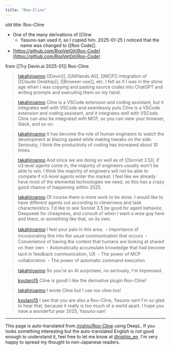 ```yaml
---
title: "Roo-Cline"
---
```


old title: Roo-Cline
- One of the many derivations of [Cline
    - Yasuno-san used it, so I copied him.
2025-01-25 I noticed that the name was changed to [[Roo Code]].
- [https://github.com/RooVetGit/Roo-Code](https://github.com/RooVetGit/Roo-Code)

from  [[Try Devin.ai 2025-01]]
Roo-Cline
> [takahiroanno](https://x.com/takahiroanno/status/1876295157026607439) [[Devin]], [[AllHands AI]], [[MCP]] integration of [[Claude Desktop]], [[Browser-use]], etc. I felt as if I was in the stone age when I was copying and pasting source codes into ChatGPT and writing prompts and executing them on my hand.

> [takahiroanno](https://x.com/takahiroanno/status/1876296301383766196) Cline is a VSCode extension and coding assistant, but it integrates well with VSCode and seamlessly puts Cline is a VSCode extension and coding assistant, and it integrates well with VSCode. Cline can also be integrated with MCP, so you can view your browser, Slack, and so on.

> [takahiroanno](https://x.com/takahiroanno/status/1876296910497353904) It has become the role of human engineers to watch the development at blazing speed while making tweaks on the side. Seriously, I think the productivity of coding has increased about 10 times.

> [takahiroanno](https://x.com/takahiroanno/status/1876297217700712682) And since we are doing so well as of [[Sonnet 3.5]], if o3 level agents come in, the majority of engineers usually won't be able to win. I think the majority of engineers will not be able to compete if o3-level agents enter the market. I feel like we already have most of the elemental technologies we need, so this has a crazy good chance of happening within 2025.

> [takahiroanno](https://x.com/takahiroanno/status/1876297847118995627) Of course there is more work to be done. I would like to have different agents out according to cleverness and task characteristics. I'd like to see Sonnet 3.5 be good for agent behavior, Deepseek for cheapness, and consult o1 when I want a wise guy here and there, or something like that, on its own.

> [takahiroanno](https://x.com/takahiroanno/status/1876298688534028423) I feel your pain in this area.
>  ・Importance of incorporating this into the usual communication that occurs
>  ・Convenience of having the context that humans are looking at shared on their own
>  ・Automatically accumulate knowledge that had become tacit in feedback communication, UX
>  ・The power of MCP collaboration
>  ・The power of automatic command execution

> [takahiroanno](https://x.com/takahiroanno/status/1876300177432260998) So you're an AI surpriseer, no seriously, I'm impressed.

> [kyutaro15](https://x.com/kyutaro15/status/1876297405282594890) Cline is good! I like the derivative plugin Roo-Cline!

> [takahiroanno](https://x.com/takahiroanno/status/1876298961369350414) I wrote Cline but I use roo cline too!

> [kyutaro15](https://x.com/kyutaro15/status/1876301598986829963) I see that you are also a Roo-Cline, Yasuno-san! I'm so glad to hear that, because it really is too much of a world apart. I hope you have a wonderful year 2025, Yasuno-san!


---
This page is auto-translated from [/nishio/Roo-Cline](https://scrapbox.io/nishio/Roo-Cline) using DeepL. If you looks something interesting but the auto-translated English is not good enough to understand it, feel free to let me know at [@nishio_en](https://twitter.com/nishio_en). I'm very happy to spread my thought to non-Japanese readers.